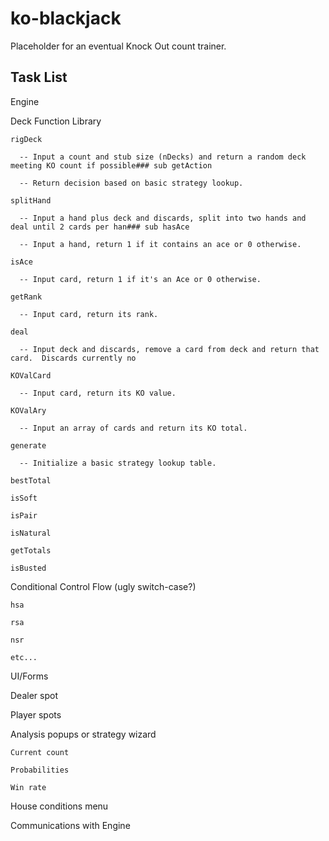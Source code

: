 # ko-blackjack
Placeholder for an eventual Knock Out count trainer.


Task List
---------

Engine

  Deck Function Library
  
    rigDeck 
    
      -- Input a count and stub size (nDecks) and return a random deck meeting KO count if possible### sub getAction 
      
      -- Return decision based on basic strategy lookup.
      
    splitHand 
    
      -- Input a hand plus deck and discards, split into two hands and deal until 2 cards per han### sub hasAce 
      
      -- Input a hand, return 1 if it contains an ace or 0 otherwise.
      
    isAce
    
      -- Input card, return 1 if it's an Ace or 0 otherwise.
      
    getRank 
    
      -- Input card, return its rank.
      
    deal 
    
      -- Input deck and discards, remove a card from deck and return that card.  Discards currently no
      
    KOValCard 
    
      -- Input card, return its KO value.
      
    KOValAry 
    
      -- Input an array of cards and return its KO total.
      
    generate 
    
      -- Initialize a basic strategy lookup table.
      
    bestTotal
    
    isSoft
    
    isPair
    
    isNatural
    
    getTotals
    
    isBusted
    
  Conditional Control Flow (ugly switch-case?)
  
    hsa
    
    rsa
    
    nsr
    
    etc...

UI/Forms

  Dealer spot
  
  Player spots
  
  Analysis popups or strategy wizard
  
    Current count
    
    Probabilities
    
    Win rate
    
  House conditions menu
  
  Communications with Engine
  

